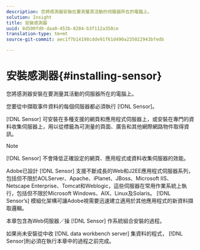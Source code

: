 ```yaml
---
description: 您將感測器安裝在要測量其活動的伺服器所在的電腦上。
solution: Insight
title: 安裝感測器
uuid: 8d500fd0-daa0-453b-8284-b3f112a358ce
translation-type: tm+mt
source-git-commit: aec1f7b14198cdde91f61d490a235022943bfedb

---
```



# 安裝感測器{#installing-sensor}

您將感測器安裝在要測量其活動的伺服器所在的電腦上。

您要從中擷取事件資料的每個伺服器都必須執行 [!DNL Sensor]。

[!DNL Sensor] 可安裝在多種支援的網頁和應用程式伺服器上，或安裝在專門的資料收集伺服器上，用以從標籤為可測量的頁面、廣告和其他網際網路物件取得資訊。

>[!NOTE]
>
>[!DNL Sensor] 不會降低正確設定的網頁、應用程式或資料收集伺服器的效能。

Adobe已設計 [!DNL Sensor] 支援不斷成長的Web和J2EE應用程式伺服器系列，包括但不限於AOLServer、Apache、iPlanet、JBoss、Microsoft IIS、Netscape Enterprise、Tomcat和Weblogic，這些伺服器在常用作業系統上執行，包括但不限於Microsoft Windows、AIX、Linux及Solaris。 [!DNL Sensor’s] 模組化架構可讓Adobe視需要迅速建立適用於其他應用程式的新資料擷取邏輯。

本章包含為Web伺服器／操 [!DNL Sensor] 作系統組合安裝的過程。

如果尚未安裝從中收 [!DNL data workbench server] 集資料的程式， [!DNL Sensor]則必須在執行本章中的過程之前完成。
